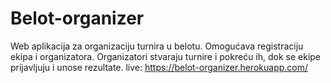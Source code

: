 Belot-organizer
===============

Web aplikacija za organizaciju turnira u belotu.
Omogućava registraciju ekipa i organizatora.
Organizatori stvaraju turnire i pokreću ih, dok se ekipe prijavljuju i unose rezultate.
live: https://belot-organizer.herokuapp.com/
